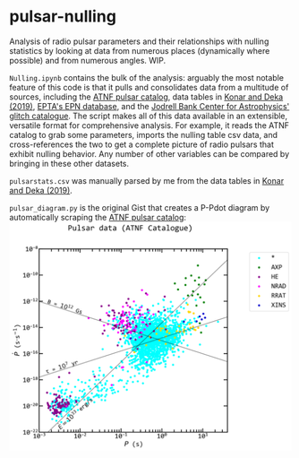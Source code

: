 # pulsar-nulling
Analysis of radio pulsar parameters and their relationships with nulling statistics by looking at data from numerous places (dynamically where possible) and from numerous angles. WIP.

`Nulling.ipynb` contains the bulk of the analysis: arguably the most notable feature of this code is that it pulls and consolidates data from a multitude of sources, including the [ATNF pulsar catalog](https://www.atnf.csiro.au/people/pulsar/psrcat/), data tables in [Konar and Deka (2019)](https://www.ias.ac.in/article/fulltext/joaa/040/05/0042), [EPTA's EPN database](http://www.epta.eu.org/epndb/), and the [Jodrell Bank Center for Astrophysics' glitch catalogue](http://www.jb.man.ac.uk/pulsar/glitches.html).
The script makes all of this data available in an extensible, versatile format for comprehensive analysis. For example, it reads the ATNF catalog to grab some parameters, imports the nulling table csv data, and cross-references the two to get a complete picture of radio pulsars that exhibit nulling behavior. Any number of other variables can be compared by bringing in these other datasets.

`pulsarstats.csv` was manually parsed by me from the data tables in [Konar and Deka (2019)](https://www.ias.ac.in/article/fulltext/joaa/040/05/0042).

`pulsar_diagram.py` is the original Gist that creates a P-Pdot diagram by automatically scraping the [ATNF pulsar catalog](https://www.atnf.csiro.au/people/pulsar/psrcat/):
![pulsarplot.png](https://raw.githubusercontent.com/cgobat/pulsar-nulling/master/pulsarplot.png)
